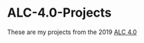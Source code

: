 # ALC-4.0-Projects
These are my projects from the 2019 [ALC 4.0](https://andela.com/insights/andela-launches-alc-4-0-in-partnership-with-google-and-pluralsight/)
